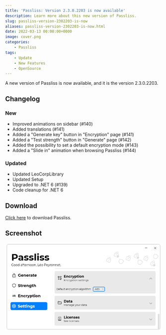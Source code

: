 ```yaml
---
title: 'Passliss: Version 2.3.0.2203 is now available'
description: Learn more about this new version of Passliss.
slug: passliss-version-2302203-is-now
aliases: passliss-version-2302203-is-now.html
date: 2022-03-13 00:00:00+0000
image: cover.png
categories:
    - Passliss
tags:
    - Update
    - New Features
    - OpenSource
---
```

A new version of Passliss is now available, and it is the version 2.3.0.2203.

## Changelog
### New
- Improved animations on sidebar (#140)
- Added translations (#141)
- Added a "Generate key" button in "Encryption" page (#141)
- Added a "Test strength" button in "Generate" page (#142)
- Added the possibility to set a default encryption mode (#143)
- Added a "Slide in" animation when browsing Passliss (#144)
### Updated
- Updated LeoCorpLibrary
- Updated Setup
- Upgraded to .NET 6 (#139)
- Code cleanup for .NET 6

## Download

[Click here](https://tinyurl.com/Passliss) to download Passliss.

## Screenshot
![The "Settings" page of Passliss](cover.png)